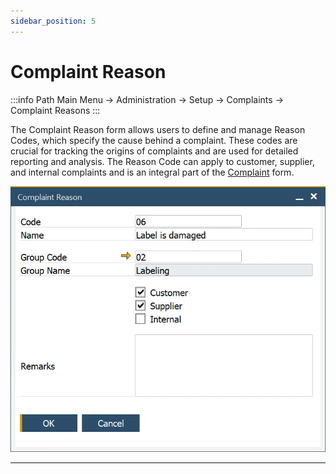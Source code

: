 ```yaml
---
sidebar_position: 5
---
```


# Complaint Reason

:::info Path
    Main Menu → Administration → Setup → Complaints → Complaint Reasons
:::

The Complaint Reason form allows users to define and manage Reason Codes, which specify the cause behind a complaint. These codes are crucial for tracking the origins of complaints and are used for detailed reporting and analysis. The Reason Code can apply to customer, supplier, and internal complaints and is an integral part of the [Complaint](./complaint.md) form.

![Complaint Reason](./media/complaint-reason/complaint-reason.webp)

---
